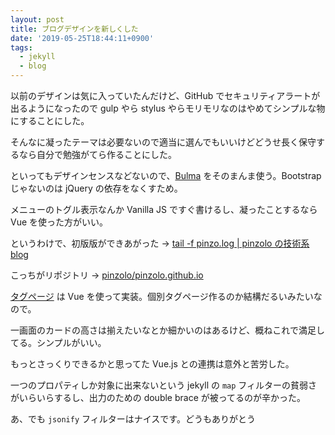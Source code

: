 ```yaml
---
layout: post
title: ブログデザインを新しくした
date: '2019-05-25T18:44:11+0900'
tags: 
  - jekyll
  - blog
---
```


以前のデザインは気に入っていたんだけど、GitHub でセキュリティアラートが出るようになったので gulp やら stylus やらモリモリなのはやめてシンプルな物にすることにした。

そんなに凝ったテーマは必要ないので適当に選んでもいいけどどうせ長く保守するなら自分で勉強がてら作ることにした。

といってもデザインセンスなどないので、[Bulma](https://bulma.io/) をそのまんま使う。Bootstrap じゃないのは jQuery の依存をなくすため。

メニューのトグル表示なんか Vanilla JS ですぐ書けるし、凝ったことするなら Vue を使った方がいい。

というわけで、初版版ができあがった → [tail \-f pinzo\.log \| pinzolo の技術系 blog](https://pinzolo.github.io/)

こっちがリポジトリ → [pinzolo/pinzolo\.github\.io](https://github.com/pinzolo/pinzolo.github.io)

[タグページ](https://pinzolo.github.io/tags) は Vue を使って実装。個別タグページ作るのか結構だるいみたいなので。

一画面のカードの高さは揃えたいなとか細かいのはあるけど、概ねこれで満足してる。シンプルがいい。

もっとさっくりできるかと思ってた Vue.js との連携は意外と苦労した。

一つのプロパティしか対象に出来ないという jekyll の `map` フィルターの貧弱さがいらいらするし、出力のための double brace が被ってるのが辛かった。

あ、でも `jsonify` フィルターはナイスです。どうもありがとう
